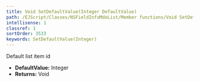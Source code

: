 ```yaml
---
title: Void SetDefaultValue(Integer DefaultValue)
path: /EJScript/Classes/NSFieldInfoMdoList/Member functions/Void SetDefaultValue(Integer p_0)
intellisense: 1
classref: 1
sortOrder: 3533
keywords: SetDefaultValue(Integer)
---
```



Default list item id



* **DefaultValue:** Integer
* **Returns:** Void


